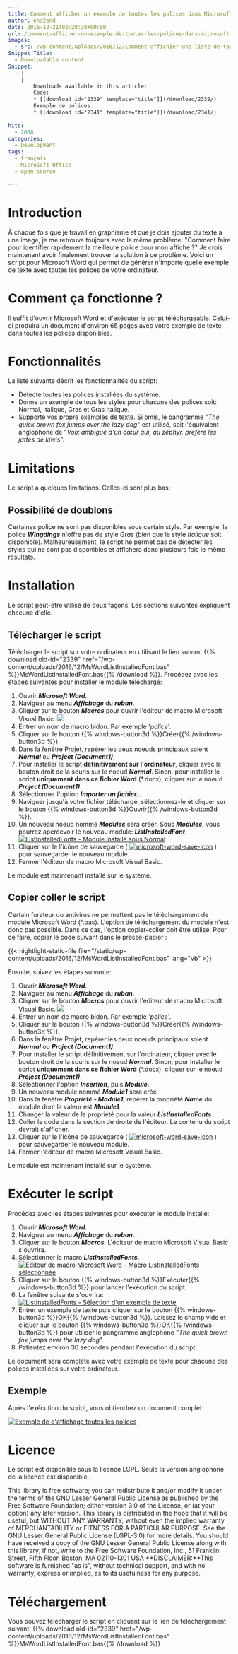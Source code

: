 ```yaml
---
title: Comment afficher un exemple de toutes les polices dans Microsoft Word
author: end2end
date: 2016-12-21T02:28:38+00:00
url: /comment-afficher-un-exemple-de-toutes-les-polices-dans-microsoft-word/
images:
  - src: /wp-content/uploads/2016/12/Comment-affichier-une-liste-de-toutes-les-polices-dans-Microsoft-Word.jpg
Snippet Title:
  - Downloadable content
Snippet:
  - |
    |
        Downloads available in this article:
        Code:
        * [[download id="2339" template="title"]](/download/2339/)
        Exemple de polices:
        * [[download id="2341" template="title"]](/download/2341/)
        
hits:
  - 2008
categories:
  - Development
tags:
  - français
  - Microsoft Office
  - open source

---
```


# Introduction

À chaque fois que je travail en graphisme et que je dois ajouter du texte à une image, je me retrouve toujours avec le même problème: "Comment faire pour identifier rapidement la meilleure police pour mon affiche ?" Je crois maintenant avoir finalement trouver la solution à ce problème. Voici un script pour Microsoft Word qui permet de générer n'importe quelle exemple de texte avec toutes les polices de votre ordinateur.

# Comment ça fonctionne ?

Il suffit d'ouvrir Microsoft Word et d'exécuter le script téléchargeable. Celui-ci produira un document d'environ 65 pages avec votre exemple de texte dans toutes les polices disponibles.

# Fonctionnalités

La liste suivante décrit les fonctionnalités du script:

* Détecte toutes les polices installées du système.
* Donne un exemple de tous les styles pour chacune des polices soit: Normal, Italique, Gras et Gras Italique.
* Supporte vos propre exemples de texte. Si omis, le pangramme "*The quick brown fox jumps over the lazy dog*" est utilisé, soit l'équivalent anglophone de "*Voix ambiguë d'un cœur qui, au zéphyr, préfère les jattes de kiwis*".

# Limitations

Le script a quelques limitations. Celles-ci sont plus bas:

## Possibilité de doublons

Certaines police ne sont pas disponibles sous certain style. Par exemple, la police ***Wingdings*** n'offre pas de style *Gras* (bien que le style *Italique* soit disponible). Malheureusement, le script ne permet pas de détecter les styles qui ne sont pas disponibles et affichera donc plusieurs fois le même résultats.

# Installation

Le script peut-être utilisé de deux façons. Les sections suivantes expliquent chacune d'elle.

## Télécharger le script

Télécharger le script sur votre ordinateur en utilisant le lien suivant {{% download old-id="2339" href="/wp-content/uploads/2016/12/MsWordListInstalledFont.bas" %}}MsWordListInstalledFont.bas{{% /download %}}. Procédez avec les étapes suivantes pour installer le module téléchargé:

1. Ouvrir ***Microsoft Word***.
2. Naviguer au menu ***Affichage*** du ***ruban***.
3. Cliquer sur le bouton ***Macros*** pour ouvrir l'éditeur de macro Microsoft Visual Basic. [![](/wp-content/uploads/2016/12/Microsoft-Word-Menu-Macros-du-Ruban.jpg)](/wp-content/uploads/2016/12/Microsoft-Word-Menu-Macros-du-Ruban.jpg)
4. Entrer un nom de macro bidon. Par exemple '*police*'.
5. Cliquer sur le bouton {{% windows-button3d %}}Créer{{% /windows-button3d %}}.
6. Dans la fenêtre Projet, repérer les deux noeuds principaux soient ***Normal*** ou ***Project (Document1)***.
7. Pour installer le script **définitivement sur l'ordinateur**, cliquer avec le bouton droit de la souris sur le noeud ***Normal***. Sinon, pour installer le script **uniquement dans ce fichier Word** (\*.docx), cliquer sur le noeud ***Project (Document1)***.
8. Sélectionner l'option ***Importer un fichier...***
9. Naviguer jusqu'à votre fichier téléchargé, sélectionnez-le et cliquer sur le bouton {{% windows-button3d %}}Ouvrir{{% /windows-button3d %}}.
10. Un nouveau noeud nommé ***Modules*** sera créer. Sous ***Modules***, vous pourrez apercevoir le nouveau module: ***ListInstalledFont***.
[![ListInstalledFonts - Module installé sous Normal](/wp-content/uploads/2016/12/ListInstalledFonts-Module-installé-sous-Normal.jpg "ListInstalledFonts - Module installé sous Normal")](/wp-content/uploads/2016/12/ListInstalledFonts-Module-installé-sous-Normal.jpg)
11. Cliquer sur le l'icône de sauvegarde ( [![microsoft-word-save-icon](/wp-content/uploads/2016/12/Microsoft-Word-Save-icon.jpg)](/wp-content/uploads/2016/12/Microsoft-Word-Save-icon.jpg) ) pour sauvegarder le nouveau module.
12. Fermer l'éditeur de macro Microsoft Visual Basic.

Le module est maintenant installé sur le système.

## Copier coller le script

Certain fureteur ou antivirus ne permettent pas le téléchargement de module Microsoft Word (\*.bas). L'option de téléchargement du module n'est donc pas possible. Dans ce cas, l'option copier-coller doit être utilisé. Pour ce faire, copier le code suivant dans le presse-papier :

{{< hightlight-static-file file="/static/wp-content/uploads/2016/12/MsWordListInstalledFont.bas" lang="vb" >}}

Ensuite, suivez les étapes suivante:

1. Ouvrir ***Microsoft Word***.
2. Naviguer au menu ***Affichage*** du ***ruban***.
3. Cliquer sur le bouton ***Macros*** pour ouvrir l'éditeur de macro Microsoft Visual Basic. [![](/wp-content/uploads/2016/12/Microsoft-Word-Menu-Macros-du-Ruban.jpg)](/wp-content/uploads/2016/12/Microsoft-Word-Menu-Macros-du-Ruban.jpg)
4. Entrer un nom de macro bidon. Par exemple '*police*'.
5. Cliquer sur le bouton {{% windows-button3d %}}Créer{{% /windows-button3d %}}.
6. Dans la fenêtre Projet, repérer les deux noeuds principaux soient ***Normal*** ou ***Project (Document1)***.
7. Pour installer le script définitivement sur l'ordinateur, cliquer avec le bouton droit de la souris sur le noeud ***Normal***. Sinon, pour installer le script **uniquement dans ce fichier Word** (\*.docx), cliquer sur le noeud ***Project (Document1)***.
8. Sélectionner l'option ***Insertion***, puis ***Module***.
9. Un nouveau module nommé ***Module1*** sera créé.
10. Dans la fenêtre ***Propriété - Module1***, repérer la propriété ***Name*** du module dont la valeur est ***Module1***.
11. Changer la valeur de la propriété pour la valeur ***ListInstalledFonts***.
12. Coller le code dans la section de droite de l'éditeur. Le contenu du script devrait s'afficher.
13. Cliquer sur le l'icône de sauvegarde ( [![microsoft-word-save-icon](/wp-content/uploads/2016/12/Microsoft-Word-Save-icon.jpg)](/wp-content/uploads/2016/12/Microsoft-Word-Save-icon.jpg) ) pour sauvegarder le nouveau module.
14. Fermer l'éditeur de macro Microsoft Visual Basic.

Le module est maintenant installé sur le système.

# Exécuter le script

Procédez avec les étapes suivantes pour exécuter le module installé:

1. Ouvrir ***Microsoft Word***.
2. Naviguer au menu ***Affichage*** du ***ruban***.
3. Cliquer sur le bouton ***Macros***. L'éditeur de macro Microsoft Visual Basic s'ouvrira.
4. Sélectionner la macro ***ListInstalledFonts***.
[![Éditeur de macro Microsoft Word - Macro ListInstalledFonts sélectionnée](/wp-content/uploads/2016/12/Éditeur-de-macro-Microsoft-Word-Macro-ListInstalledFonts-sélectionnée.jpg "Éditeur de macro Microsoft Word - Macro ListInstalledFonts sélectionnée")](/wp-content/uploads/2016/12/Éditeur-de-macro-Microsoft-Word-Macro-ListInstalledFonts-sélectionnée.jpg)
5. Cliquer sur le bouton {{% windows-button3d %}}Exécuter{{% /windows-button3d %}} pour lancer l'exécution du script.
6. La fenêtre suivante s'ouvrira:
[![ListInstalledFonts - Sélection d'un exemple de texte](/wp-content/uploads/2016/12/ListInstalledFonts-Sélection-dun-exemple-de-texte.jpg "ListInstalledFonts - Sélection d'un exemple de texte")](/wp-content/uploads/2016/12/ListInstalledFonts-Sélection-dun-exemple-de-texte.jpg)
7. Entrer un exemple de texte puis cliquer sur le bouton {{% windows-button3d %}}OK{{% /windows-button3d %}}. Laissez le champ vide et cliquer sur le bouton {{% windows-button3d %}}OK{{% /windows-button3d %}} pour utiliser le pangramme anglophone "*The quick brown fox jumps over the lazy dog*".
8. Patientez environ 30 secondes pendant l'exécution du script.

Le document sera complété avec votre exemple de texte pour chacune des polices installées sur votre ordinateur.

## Exemple

Après l'exécution du script, vous obtiendrez un document complet:

[![Exemple de d'affichage toutes les polices](/wp-content/uploads/2016/12/Comment-affichier-une-liste-de-toutes-les-polices-dans-Microsoft-Word.jpg "Exemple de d'affichage toutes les polices")](/wp-content/uploads/2016/12/Comment-affichier-une-liste-de-toutes-les-polices-dans-Microsoft-Word.jpg)

# Licence

Le script est disponible sous la licence LGPL. Seule la version anglophone de la licence est disponible.

This library is free software; you can redistribute it and/or modify it under the terms of the GNU Lesser General Public License as published by the Free Software Foundation; either version 3.0 of the License, or (at your option) any later version. This library is distributed in the hope that it will be useful, but WITHOUT ANY WARRANTY; without even the implied warranty of MERCHANTABILITY or FITNESS FOR A PARTICULAR PURPOSE. See the GNU Lesser General Public License (LGPL-3.0) for more details. You should have received a copy of the GNU Lesser General Public License along with this library; if not, write to the Free Software Foundation, Inc., 51 Franklin Street, Fifth Floor, Boston, MA 02110-1301 USA **DISCLAIMER:**This software is furnished "as is", without technical support, and with no warranty, express or implied, as to its usefulness for any purpose.

# Téléchargement

Vous pouvez télécharger le script en cliquant sur le lien de téléchargement suivant:
{{% download old-id="2339" href="/wp-content/uploads/2016/12/MsWordListInstalledFont.bas" %}}MsWordListInstalledFont.bas{{% /download %}}
